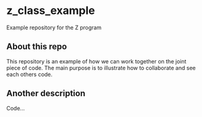 # z_class_example
Example repository for the Z program



## About this repo

This repository is an example of how we can work together on the joint piece of code. The main purpose is to illustrate how to collaborate and see each others code. 

## Another description

Code...